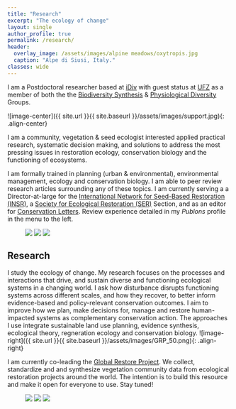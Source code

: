 ```yaml
---
title: "Research"
excerpt: "The ecology of change"
layout: single
author_profile: true
permalink: /research/
header:
  overlay_image: /assets/images/alpine meadows/oxytropis.jpg
  caption: "Alpe di Siusi, Italy."
classes: wide    
---
```



I am a Postdoctoral researcher based at [iDiv](https://www.idiv.de/groups_and_people/employees/details/eshow/ladouceur_emma.html) with guest status at [UFZ](https://www.ufz.de/index.php?en=45949) as a member of both the the [Biodiversity Synthesis](hhttps://www.idiv.de/en/groups-and-people/core-groups/synthesis.html) & [Physiological Diversity](https://www.ufz.de/index.php?de=34230) Groups.

![image-center]({{ site.url }}{{ site.baseurl }}/assets/images/support.jpg){: .align-center}

I am a community, vegetation & seed ecologist interested applied practical research, systematic decision making, and solutions to address the most pressing issues in restoration ecology, conservation biology and the functioning of ecosystems.

I am formally trained in planning (urban & environmental), environmental management, ecology and conservation biology. I am able to peer review research articles surrounding any of these topics. I am currently serving a a Director-at-large for the [International Network for Seed-Based Restoration (INSR)](https://ser-insr.org/), a [Society for Ecological Restoration (SER)](https://www.ser.org/) Section, and as an editor for [Conservation Letters](https://conbio.onlinelibrary.wiley.com/journal/1755263x?utm_source=google&utm_medium=paidsearch&utm_campaign=R3MR425&utm_content=LifeSciences). Review experience detailed in my *Publons* profile in the menu to the left.

<figure class="third">
  <img src="/conservation/assets/images/hawaii/avatar.pg">
  <img src="/conservation/assets/images/australia/avatar.jpg">
  <img src="/conservation/assets/images/new zealand/avatar.jpg">
</figure>

## Research
I study the ecology of change. My research focuses on the processes and interactions that drive, and sustain diverse and functioning ecological systems in a changing world. I ask how disturbance disrupts functioning systems across different scales, and how they recover, to better inform evidence-based and policy-relevant conservation outcomes. I aim to improve how we plan, make decisions for, manage and restore human-impacted systems as complementary conservation action. The approaches I use integrate sustainable land use planning, evidence synthesis, ecological theory, regneration ecology and conservation biology. ![image-right]({{ site.url }}{{ site.baseurl }}/assets/images/GRP_50.png){: .align-right} 

I am currently co-leading the [Global Restore Project](https://www.globalrestoreproject.com/). We collect, standardize and and synthesize vegetation community data from ecological restoration projects around the world. The intention is to build this resource and make it open for everyone to use. Stay tuned!

<figure class="third">
  <img src="/conservation/assets/images/hawaii/DSC0119.JPG">
  <img src="/conservation/assets/images/alpine meadows/IMG_1606.JPG">
  <img src="/conservation/assets/images/australia/emus.jpg">
</figure>